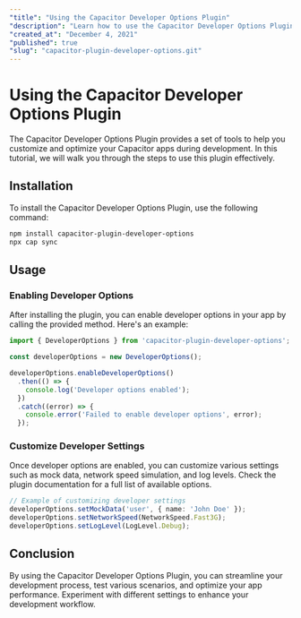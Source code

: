 ```yaml
---
"title": "Using the Capacitor Developer Options Plugin"
"description": "Learn how to use the Capacitor Developer Options Plugin to customize your Capacitor app during development."
"created_at": "December 4, 2021"
"published": true
"slug": "capacitor-plugin-developer-options.git"
---
```


# Using the Capacitor Developer Options Plugin

The Capacitor Developer Options Plugin provides a set of tools to help you customize and optimize your Capacitor apps during development. In this tutorial, we will walk you through the steps to use this plugin effectively.

## Installation

To install the Capacitor Developer Options Plugin, use the following command:

```bash
npm install capacitor-plugin-developer-options
npx cap sync
```

## Usage

### Enabling Developer Options

After installing the plugin, you can enable developer options in your app by calling the provided method. Here's an example:

```typescript
import { DeveloperOptions } from 'capacitor-plugin-developer-options';

const developerOptions = new DeveloperOptions();

developerOptions.enableDeveloperOptions()
  .then(() => {
    console.log('Developer options enabled');
  })
  .catch((error) => {
    console.error('Failed to enable developer options', error);
  });
```

### Customize Developer Settings

Once developer options are enabled, you can customize various settings such as mock data, network speed simulation, and log levels. Check the plugin documentation for a full list of available options.

```typescript
// Example of customizing developer settings
developerOptions.setMockData('user', { name: 'John Doe' });
developerOptions.setNetworkSpeed(NetworkSpeed.Fast3G);
developerOptions.setLogLevel(LogLevel.Debug);
```

## Conclusion

By using the Capacitor Developer Options Plugin, you can streamline your development process, test various scenarios, and optimize your app performance. Experiment with different settings to enhance your development workflow.
```
```